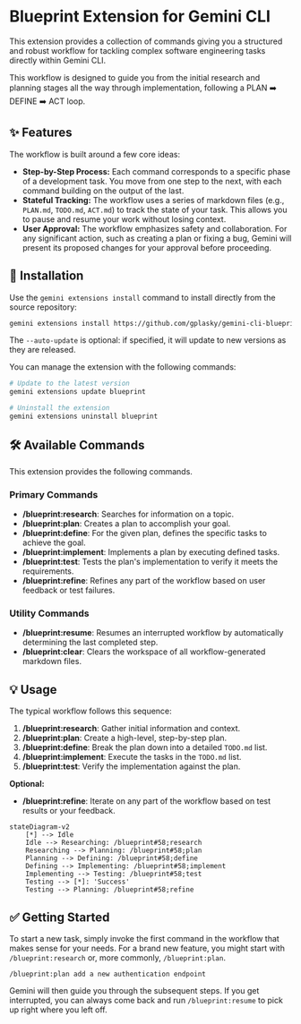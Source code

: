 # Blueprint Extension for Gemini CLI

This extension provides a collection of commands giving you a structured and robust workflow for tackling complex software engineering tasks directly within Gemini CLI.

This workflow is designed to guide you from the initial research and planning stages all the way through implementation, following a PLAN ➡️  DEFINE ➡️  ACT loop.

## ✨ Features

The workflow is built around a few core ideas:

*   **Step-by-Step Process:** Each command corresponds to a specific phase of a development task. You move from one step to the next, with each command building on the output of the last.
*   **Stateful Tracking:** The workflow uses a series of markdown files (e.g., `PLAN.md`, `TODO.md`, `ACT.md`) to track the state of your task. This allows you to pause and resume your work without losing context.
*   **User Approval:** The workflow emphasizes safety and collaboration. For any significant action, such as creating a plan or fixing a bug, Gemini will present its proposed changes for your approval before proceeding.

## 🚀 Installation

Use the `gemini extensions install` command to install directly from the source repository:

```bash
gemini extensions install https://github.com/gplasky/gemini-cli-blueprint-extension.git --auto-update
```

The `--auto-update` is optional: if specified, it will update to new versions as they are released.

You can manage the extension with the following commands:

```bash
# Update to the latest version
gemini extensions update blueprint

# Uninstall the extension
gemini extensions uninstall blueprint
```

## 🛠️ Available Commands

This extension provides the following commands.

### Primary Commands

*   **/blueprint:research**: Searches for information on a topic.
*   **/blueprint:plan**: Creates a plan to accomplish your goal.
*   **/blueprint:define**: For the given plan, defines the specific tasks to achieve the goal.
*   **/blueprint:implement**: Implements a plan by executing defined tasks.
*   **/blueprint:test**: Tests the plan's implementation to verify it meets the requirements.
*   **/blueprint:refine**: Refines any part of the workflow based on user feedback or test failures.

### Utility Commands

*   **/blueprint:resume**: Resumes an interrupted workflow by automatically determining the last completed step.
*   **/blueprint:clear**: Clears the workspace of all workflow-generated markdown files.


## 💡 Usage

The typical workflow follows this sequence:

1.  **/blueprint:research**: Gather initial information and context.
2.  **/blueprint:plan**: Create a high-level, step-by-step plan.
3.  **/blueprint:define**: Break the plan down into a detailed `TODO.md` list.
4.  **/blueprint:implement**: Execute the tasks in the `TODO.md` list.
5.  **/blueprint:test**: Verify the implementation against the plan.

**Optional:**

*   **/blueprint:refine**: Iterate on any part of the workflow based on test results or your feedback.

```mermaid
stateDiagram-v2
    [*] --> Idle
    Idle --> Researching: /blueprint#58;research
    Researching --> Planning: /blueprint#58;plan
    Planning --> Defining: /blueprint#58;define
    Defining --> Implementing: /blueprint#58;implement
    Implementing --> Testing: /blueprint#58;test
    Testing --> [*]: 'Success'
    Testing --> Planning: /blueprint#58;refine
```

## ✅ Getting Started

To start a new task, simply invoke the first command in the workflow that makes sense for your needs. For a brand new feature, you might start with `/blueprint:research` or, more commonly, `/blueprint:plan`.

```
/blueprint:plan add a new authentication endpoint
```

Gemini will then guide you through the subsequent steps. If you get interrupted, you can always come back and run `/blueprint:resume` to pick up right where you left off.
